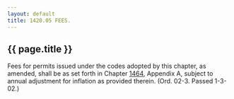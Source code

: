 ```yaml
---
layout: default 
title: 1420.05 FEES.
---
```


{{ page.title }}
----------------

Fees for permits issued under the codes adopted by this chapter, as
amended, shall be as set forth in Chapter [1464](58d37b9c.html),
Appendix A, subject to annual adjustment for inflation as provided
therein. (Ord. 02-3. Passed 1-3-02.)
